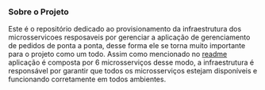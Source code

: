 ### Sobre o Projeto

Este é o repositório dedicado ao provisionamento da infraestrutura dos microsservicoes resposaveis por gerenciar a aplicação de gerenciamento de pedidos de ponta a ponta, desse forma ele se torna muito importante para o projeto como um todo. Assim como mencionado no [readme](../../../README.md) aplicação é composta por 6 microsserviços desse modo, a infraestrutura é responsável por garantir que todos os microsserviços estejam disponíveis e funcionando corretamente em todos ambientes.
